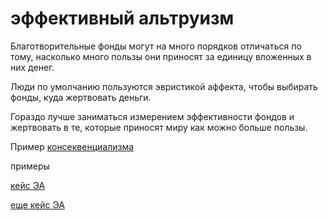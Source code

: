 # эффективный альтруизм
Благотворительные фонды могут на много порядков отличаться по тому, насколько много пользы они приносят за единицу вложенных в них денег.

Люди по умолчанию пользуются эвристикой аффекта, чтобы выбирать фонды, куда жертвовать деньги.

Гораздо лучше заниматься измерением эффективности фондов и жертвовать в те, которые приносят миру как можно больше пользы.

Пример [консеквенциализма](%D0%9A%D0%BE%D0%BD%D1%81%D0%B5%D0%BA%D0%B2%D0%B5%D0%BD%D1%86%D0%B8%D0%B0%D0%BB%D0%B8%D0%B7%D0%BC)

примеры

[кейс ЭА](%D0%BA%D0%B5%D0%B9%D1%81%20%D0%AD%D0%90)

[еще кейс ЭА](%D0%B5%D1%89%D0%B5%20%D0%BA%D0%B5%D0%B9%D1%81%20%D0%AD%D0%90)